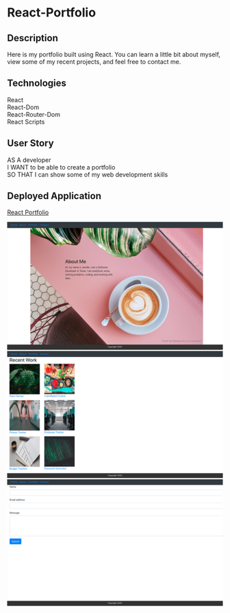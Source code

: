# React-Portfolio

## Description
Here is my portfolio built using React.  You can learn a little bit about myself, view some of my recent projects, and feel free to contact me.

## Technologies
React<br>
React-Dom<br>
React-Router-Dom<br>
React Scripts<br>

## User Story
AS A developer<br>
I WANT to be able to create a portfolio<br>
SO THAT I can show some of my web development skills

## Deployed Application

[React Portfolio](https://jaesenix.github.io/React-Portfolio/)

![About Me](./src/assets/images/AboutMe.png)
![Portfolio](./src/assets/images/Portfolio.png)
![Contact](./src/assets/images/Contact.png)
